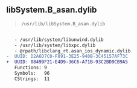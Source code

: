 ## libSystem.B_asan.dylib

> `/usr/lib/libSystem.B_asan.dylib`

```diff

   - /usr/lib/system/libunwind.dylib
   - /usr/lib/system/libxpc.dylib
   - @rpath/libclang_rt.asan_ios_dynamic.dylib
-  UUID: D2A6D7C0-F891-3E25-940B-3C45157AF73C
+  UUID: 08499F21-E4D9-36C6-A71B-93C2BD9CB9A5
   Functions: 9
   Symbols:   96
   CStrings:  11

```
